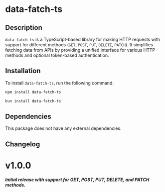 # data-fatch-ts

## Description
`data-fatch-ts` is a TypeScript-based library for making HTTP requests with support for different methods (`GET`, `POST`, `PUT`, `DELETE`, `PATCH`). It simplifies fetching data from APIs by providing a unified interface for various HTTP methods and optional token-based authentication.

## Installation
To install `data-fatch-ts`, run the following command:
```bash
npm install data-fatch-ts

```
```bash
bun install data-fatch-ts

```

## Dependencies
This package does not have any external dependencies.

## Changelog
# v1.0.0
##### Initial release with support for GET, POST, PUT, DELETE, and PATCH methods.